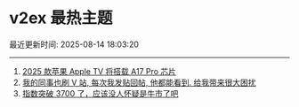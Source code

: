 # v2ex 最热主题

最近更新时间: 2025-08-14 18:03:20

--- 
1. [2025 款苹果 Apple TV 将搭载 A17 Pro 芯片](https://www.v2ex.com/t/1152254) 
2. [我的同事也刷 V 站, 每次我发贴回帖, 他都能看到. 给我带来很大困扰](https://www.v2ex.com/t/1152269) 
3. [指数突破 3700 了，应该没人怀疑是牛市了吧](https://www.v2ex.com/t/1152290) 
